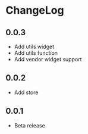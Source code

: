 # ChangeLog

## 0.0.3

- Add utils widget
- Add utils function
- Add vendor widget support

## 0.0.2

- Add store

## 0.0.1

- Beta release
